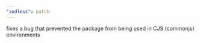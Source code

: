 ```yaml
---
"zodless": patch
---
```


fixes a bug that prevented the package from being used in CJS (commonjs) environments
